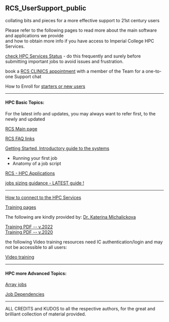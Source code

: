 ## RCS_UserSupport_public

collating bits and pieces for a more effective support to 21st century users  


Please refer to the following pages to read more about the main software and applications we provide  
and how to obtain more info if you have access to Imperial College HPC Services.

[check HPC Services Status](/Service_Status.md) - do this frequently and surely before submitting important jobs to avoid issues and frustration.

book a [RCS CLINICS appointment](/RCS_admchorz/about_HPC_clinics.md) with a member of the Team for a one-to-one Support chat

How to Enroll for [starters or new users](/RCS_admchorz/HPC_newstarter.md)

---
#### HPC Basic Topics:

For the latest info and updates, you may always want to refer first, to the newly and updated   


[RCS Main page](https://www.imperial.ac.uk/admin-services/ict/self-service/research-support/rcs/)  

[RCS FAQ links](https://www.imperial.ac.uk/admin-services/ict/self-service/research-support/rcs/get-support/faqs/)  


[Getting Started, Introductory guide to the systems](https://wiki.imperial.ac.uk/display/HPC/Getting+started)  

  - Running your first job  
  - Anatomy of a job script  

[RCS - HPC Applications](https://wiki.imperial.ac.uk/display/HPC/Applications)   

[jobs sizing guidance - LATEST guide !](https://wiki.imperial.ac.uk/display/HPC/New+Job+sizing+guidance)  


---


[How to connect to the HPC Services](https://wiki.imperial.ac.uk/display/HPC/Using+SSH)

[Training pages](https://wiki.imperial.ac.uk/display/HPC/Support+and+Training)

The following are kindly provided by: [Dr. Katerina Michalickova](https://www.imperial.ac.uk/collegedirectory/index.asp?PeopleID=215926)  

[Training PDF -- v.2022](https://imperialcollegelondon.app.box.com/s/kwjxbd5bc87w296wo0m7fdwo9jct5vvs)  
[Training PDF -- v.2020](https://imperialcollegelondon.app.box.com/s/4ohpl9tr172anl7usfd1l4y9rqbi0dmw)  

the following Video training resources need IC authentication/login and may not be accessible to all users:  

[Video training](https://imperial.cloud.panopto.eu/Panopto/Pages/Viewer.aspx?id=4d5cc349-00a0-4889-bc53-abc600f32b44)  


---

#### HPC more Advanced Topics:

[Array jobs](https://wiki.imperial.ac.uk/display/HPC/Array+Jobs)

[Job Dependencies](https://wiki.imperial.ac.uk/display/HPC/Job+Dependencies)


<!-- [RCS - Tips & Tricks](https://imperialcollegelondon.github.io/research-computing-tips/) >> some still good, most NEEDs REVIEWING FFXS!!! -->

--------------------------------------------------------------------------------------------------------------------------------------------



ALL CREDITS and KUDOS to all the respective authors, for the great and brilliant collection of material provided.
